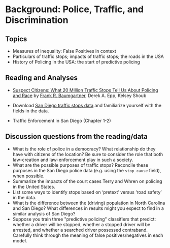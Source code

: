 # Background: Police, Traffic, and Discrimination

## Topics
* Measures of inequality: False Positives in context 
* Particulars of traffic stops; impacts of traffic stops; the roads in the USA
* History of Policing in the USA: the start of predictive policing

## Reading and Analyses

* [Suspect Citizens: What 20 Million Traffic Stops Tell Us About Policing and Race](https://www.amazon.com/dp/B07BNP1QS6/) by [Frank R. Baumgartner](https://fbaum.unc.edu/), Derek A. Epp, Kelsey Shoub

* Download [San Diego traffic stops data](https://data.sandiego.gov/datasets/police-vehicle-stops/) and familiarize yourself with the fields in the data.
* Traffic Enforcement in San Diego (Chapter 1-2)

## Discussion questions from the reading/data

* What is the role of police in a democracy? What relationship do they
  have with citizens of the location? Be sure to consider the role
  that both law-creation and law-enforcement play in such a society.
* What are the possible purposes of traffic stops? Reconcile these
  purposes in the San Diego police data (e.g. using the `stop_cause`
  field), when possible.
* Summarize the impacts of the court cases Terry and Whren on policing
  in the United States. 
* List some ways to identify stops based on ‘pretext’ versus ‘road
  safety’ in the data.
* What is the difference between the (driving) population in North
  Carolina and San Diego? What differences in results might you expect
  to find in a similar analysis of San Diego?
* Suppose you train three "predictive policing" classifiers that
  predict: whether a driver will be stopped, whether a stopped driver
  will be arrested, and whether a searched driver possessed
  contraband. Carefully think through the meaning of false
  positives/negatives in each model.
  

